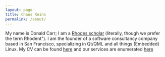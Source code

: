 ```yaml
---
layout: page
title: Chaos Reins
permalink: /about/
---
```


My name is Donald Carr; I am a [Rhodes scholar](https://www.ru.ac.za/) (literally, though we prefer the term Rhodent"). I am the founder of a software consultancy company based in San Francisco, specializing in Qt/QML and all things (Embedded) Linux. My CV can be found [here](https://github.com/sirspudd/cv/raw/master/carbon/donald-carr-cv.pdf) and our services are enumerated [here](services)
